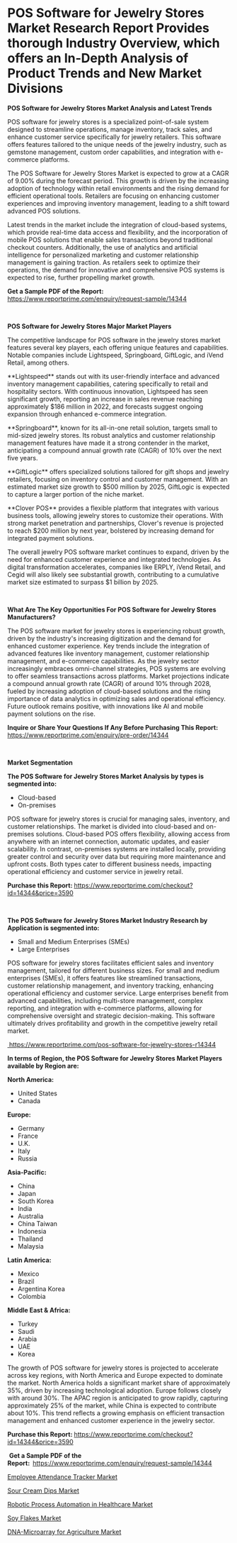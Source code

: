 <p><h1>POS Software for Jewelry Stores Market Research Report Provides thorough Industry Overview, which offers an In-Depth Analysis of Product Trends and New Market Divisions</h1></p><p><strong>POS Software for Jewelry Stores Market Analysis and Latest Trends</strong></p>
<p><p>POS software for jewelry stores is a specialized point-of-sale system designed to streamline operations, manage inventory, track sales, and enhance customer service specifically for jewelry retailers. This software offers features tailored to the unique needs of the jewelry industry, such as gemstone management, custom order capabilities, and integration with e-commerce platforms.</p><p>The POS Software for Jewelry Stores Market is expected to grow at a CAGR of 9.00% during the forecast period. This growth is driven by the increasing adoption of technology within retail environments and the rising demand for efficient operational tools. Retailers are focusing on enhancing customer experiences and improving inventory management, leading to a shift toward advanced POS solutions.</p><p>Latest trends in the market include the integration of cloud-based systems, which provide real-time data access and flexibility, and the incorporation of mobile POS solutions that enable sales transactions beyond traditional checkout counters. Additionally, the use of analytics and artificial intelligence for personalized marketing and customer relationship management is gaining traction. As retailers seek to optimize their operations, the demand for innovative and comprehensive POS systems is expected to rise, further propelling market growth.</p></p>
<p><strong>Get a Sample PDF of the Report:&nbsp;</strong> <a href="https://www.reportprime.com/enquiry/request-sample/14344?utm_campaign=28&utm_medium=2&utm_source=Github&utm_content=ia&utm_term=29112024&utm_id=pos-software-for-jewelry-stores">https://www.reportprime.com/enquiry/request-sample/14344</a></p>
<p>&nbsp;</p>
<p><strong>POS Software for Jewelry Stores Major Market Players</strong></p>
<p><p>The competitive landscape for POS software in the jewelry stores market features several key players, each offering unique features and capabilities. Notable companies include Lightspeed, Springboard, GiftLogic, and iVend Retail, among others.</p><p>**Lightspeed** stands out with its user-friendly interface and advanced inventory management capabilities, catering specifically to retail and hospitality sectors. With continuous innovation, Lightspeed has seen significant growth, reporting an increase in sales revenue reaching approximately $186 million in 2022, and forecasts suggest ongoing expansion through enhanced e-commerce integration.</p><p>**Springboard**, known for its all-in-one retail solution, targets small to mid-sized jewelry stores. Its robust analytics and customer relationship management features have made it a strong contender in the market, anticipating a compound annual growth rate (CAGR) of 10% over the next five years.</p><p>**GiftLogic** offers specialized solutions tailored for gift shops and jewelry retailers, focusing on inventory control and customer management. With an estimated market size growth to $500 million by 2025, GiftLogic is expected to capture a larger portion of the niche market.</p><p>**Clover POS** provides a flexible platform that integrates with various business tools, allowing jewelry stores to customize their operations. With strong market penetration and partnerships, Clover's revenue is projected to reach $200 million by next year, bolstered by increasing demand for integrated payment solutions.</p><p>The overall jewelry POS software market continues to expand, driven by the need for enhanced customer experience and integrated technologies. As digital transformation accelerates, companies like ERPLY, iVend Retail, and Cegid will also likely see substantial growth, contributing to a cumulative market size estimated to surpass $1 billion by 2025.</p></p>
<p>&nbsp;</p>
<p><strong>What Are The Key Opportunities For POS Software for Jewelry Stores Manufacturers?</strong></p>
<p><p>The POS software market for jewelry stores is experiencing robust growth, driven by the industry's increasing digitization and the demand for enhanced customer experience. Key trends include the integration of advanced features like inventory management, customer relationship management, and e-commerce capabilities. As the jewelry sector increasingly embraces omni-channel strategies, POS systems are evolving to offer seamless transactions across platforms. Market projections indicate a compound annual growth rate (CAGR) of around 10% through 2028, fueled by increasing adoption of cloud-based solutions and the rising importance of data analytics in optimizing sales and operational efficiency. Future outlook remains positive, with innovations like AI and mobile payment solutions on the rise.</p></p>
<p><strong>Inquire or Share Your Questions If Any Before Purchasing This Report:</strong> <a href="https://www.reportprime.com/enquiry/pre-order/14344?utm_campaign=28&utm_medium=2&utm_source=Github&utm_content=ia&utm_term=29112024&utm_id=pos-software-for-jewelry-stores">https://www.reportprime.com/enquiry/pre-order/14344</a></p>
<p>&nbsp;</p>
<p><strong>Market Segmentation</strong></p>
<p><strong>The POS Software for Jewelry Stores Market Analysis by types is segmented into:</strong></p>
<p><ul><li>Cloud-based</li><li>On-premises</li></ul></p>
<p><p>POS software for jewelry stores is crucial for managing sales, inventory, and customer relationships. The market is divided into cloud-based and on-premises solutions. Cloud-based POS offers flexibility, allowing access from anywhere with an internet connection, automatic updates, and easier scalability. In contrast, on-premises systems are installed locally, providing greater control and security over data but requiring more maintenance and upfront costs. Both types cater to different business needs, impacting operational efficiency and customer service in jewelry retail.</p></p>
<p><strong>Purchase this Report:&nbsp;</strong><a href="https://www.reportprime.com/checkout?id=14344&price=3590&utm_campaign=28&utm_medium=2&utm_source=Github&utm_content=ia&utm_term=29112024&utm_id=pos-software-for-jewelry-stores">https://www.reportprime.com/checkout?id=14344&price=3590</a></p>
<p>&nbsp;</p>
<p><strong>The POS Software for Jewelry Stores Market Industry Research by Application is segmented into:</strong></p>
<p><ul><li>Small and Medium Enterprises (SMEs)</li><li>Large Enterprises</li></ul></p>
<p><p>POS software for jewelry stores facilitates efficient sales and inventory management, tailored for different business sizes. For small and medium enterprises (SMEs), it offers features like streamlined transactions, customer relationship management, and inventory tracking, enhancing operational efficiency and customer service. Large enterprises benefit from advanced capabilities, including multi-store management, complex reporting, and integration with e-commerce platforms, allowing for comprehensive oversight and strategic decision-making. This software ultimately drives profitability and growth in the competitive jewelry retail market.</p></p>
<p><a href="https://www.reportprime.com/pos-software-for-jewelry-stores-r14344?utm_campaign=28&utm_medium=2&utm_source=Github&utm_content=ia&utm_term=29112024&utm_id=pos-software-for-jewelry-stores">&nbsp;https://www.reportprime.com/pos-software-for-jewelry-stores-r14344</a></p>
<p><strong>In terms of Region, the POS Software for Jewelry Stores Market Players available by Region are:</strong></p>
<p>
    <p> <strong> North America: </strong>
        <ul>
            <li>United States</li>
            <li>Canada</li>
        </ul>
        </p> 
    <p> <strong> Europe: </strong>
        <ul>
            <li>Germany</li>
            <li>France</li>
            <li>U.K.</li>
            <li>Italy</li>
            <li>Russia</li>
        </ul>
        </p> 
    <p> <strong> Asia-Pacific: </strong>
        <ul>
            <li>China</li>
            <li>Japan</li>
            <li>South Korea</li>
            <li>India</li>
            <li>Australia</li>
            <li>China Taiwan</li>
            <li>Indonesia</li>
            <li>Thailand</li>
            <li>Malaysia</li>
        </ul>
        </p> 
    <p> <strong> Latin America: </strong>
        <ul>
            <li>Mexico</li>
            <li>Brazil</li>
            <li>Argentina Korea</li>
            <li>Colombia</li>
        </ul>
        </p> 
    <p> <strong> Middle East & Africa: </strong>
        <ul>
            <li>Turkey</li>
            <li>Saudi</li>
            <li>Arabia</li>
            <li>UAE</li>
            <li>Korea</li>
        </ul>
    </p>
    </p>
<p><p>The growth of POS software for jewelry stores is projected to accelerate across key regions, with North America and Europe expected to dominate the market. North America holds a significant market share of approximately 35%, driven by increasing technological adoption. Europe follows closely with around 30%. The APAC region is anticipated to grow rapidly, capturing approximately 25% of the market, while China is expected to contribute about 10%. This trend reflects a growing emphasis on efficient transaction management and enhanced customer experience in the jewelry sector.</p></p>
<p><strong>Purchase this Report: </strong><a href="https://www.reportprime.com/checkout?id=14344&price=3590&utm_campaign=28&utm_medium=2&utm_source=Github&utm_content=ia&utm_term=29112024&utm_id=pos-software-for-jewelry-stores">https://www.reportprime.com/checkout?id=14344&price=3590</a></p>
<p>&nbsp;<strong>Get a Sample PDF of the Report:&nbsp;&nbsp;</strong><a href="https://www.reportprime.com/enquiry/request-sample/14344?utm_campaign=28&utm_medium=2&utm_source=Github&utm_content=ia&utm_term=29112024&utm_id=pos-software-for-jewelry-stores">https://www.reportprime.com/enquiry/request-sample/14344</a></p>
<p><strong></strong></p>
<p><p><a href="https://github.com/BellAuer/Market-Research-Report-List-1/blob/main/employee-attendance-tracker-market.md?utm_campaign=28&utm_medium=2&utm_source=Github&utm_content=ia&utm_term=29112024&utm_id=pos-software-for-jewelry-stores">Employee Attendance Tracker Market</a></p><p><a href="https://www.linkedin.com/pulse/sour-cream-dips-market-report-demographics-target-forecast-x6jve?utm_campaign=28&utm_medium=2&utm_source=Github&utm_content=ia&utm_term=29112024&utm_id=pos-software-for-jewelry-stores">Sour Cream Dips Market</a></p><p><a href="https://github.com/AKSHATREPORTPRIME/Market-Research-Report-List-6/blob/main/robotic-process-automation-in-healthcare-market.md?utm_campaign=28&utm_medium=2&utm_source=Github&utm_content=ia&utm_term=29112024&utm_id=pos-software-for-jewelry-stores">Robotic Process Automation in Healthcare Market</a></p><p><a href="https://www.linkedin.com/pulse/soy-flakes-market-analysis-trends-share-sales-size-growth-nsede?utm_campaign=28&utm_medium=2&utm_source=Github&utm_content=ia&utm_term=29112024&utm_id=pos-software-for-jewelry-stores">Soy Flakes Market</a></p><p><a href="https://issuu.com/reportprime-2/docs/dna-microarray-for-agriculture-mark_c22f7591442814?utm_campaign=28&utm_medium=2&utm_source=Github&utm_content=ia&utm_term=29112024&utm_id=pos-software-for-jewelry-stores">DNA-Microarray for Agriculture Market</a></p></p>